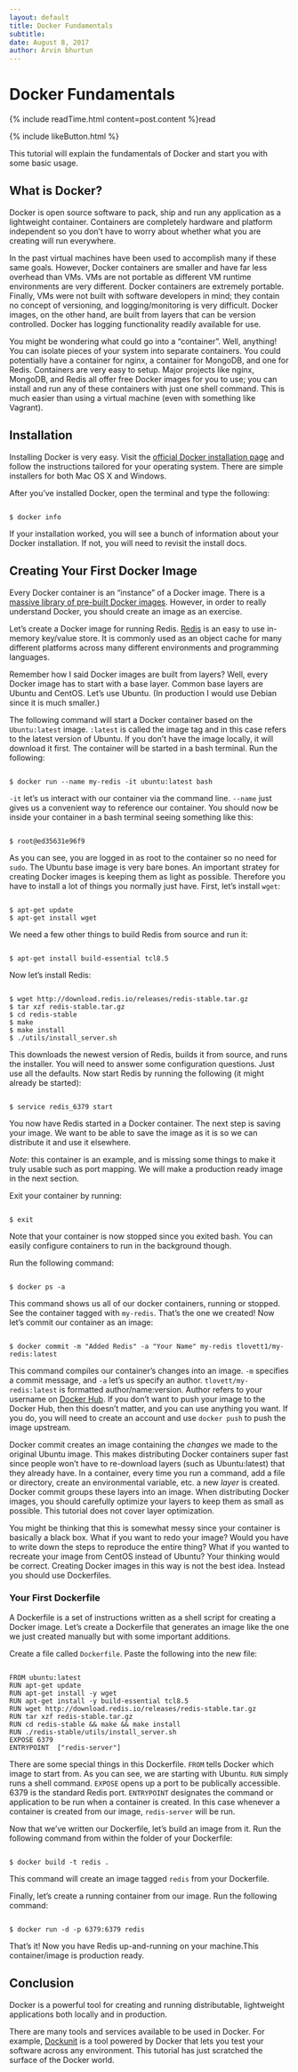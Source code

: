 ```yaml
---
layout: default
title: Docker Fundamentals
subtitle:
date: August 8, 2017
author: Arvin bhurtun
---
```


# Docker Fundamentals

{% include readTime.html content=post.content %}read

{% include likeButton.html %}

This tutorial will explain the fundamentals of Docker and start you with some basic usage.

## What is Docker?

Docker is open source software to pack, ship and run any application as a lightweight container. Containers are completely hardware and platform independent so you don’t have to worry about whether what you are creating will run everywhere.

In the past virtual machines have been used to accomplish many if these same goals. However, Docker containers are smaller and have far less overhead than VMs. VMs are not portable as different VM runtime environments are very different. Docker containers are extremely portable. Finally, VMs were not built with software developers in mind; they contain no concept of versioning, and logging/monitoring is very difficult. Docker images, on the other hand, are built from layers that can be version controlled. Docker has logging functionality readily available for use.

You might be wondering what could go into a “container”. Well, anything! You can isolate pieces of your system into separate containers. You could potentially have a container for nginx, a container for MongoDB, and one for Redis. Containers are very easy to setup. Major projects like nginx, MongoDB, and Redis all offer free Docker images for you to use; you can install and run any of these containers with just one shell command. This is much easier than using a virtual machine (even with something like Vagrant).

## Installation

Installing Docker is very easy. Visit the [official Docker installation page](https://docs.docker.com/installation/) and follow the instructions tailored for your operating system. There are simple installers for both Mac OS X and Windows.

After you’ve installed Docker, open the terminal and type the following:

```

$ docker info

```

If your installation worked, you will see a bunch of information about your Docker installation. If not, you will need to revisit the install docs.

<span data-sumome-listbuilder-embed-id="87963b091ef2fe129270bee386510a6d2e648263c2e578b161541a26946b9dab"></span>

## Creating Your First Docker Image

Every Docker container is an “instance” of a Docker image. There is a [massive library of pre-built Docker images](https://hub.docker.com). However, in order to really understand Docker, you should create an image as an exercise.

Let’s create a Docker image for running Redis. [Redis](http://redis.io/) is an easy to use in-memory key/value store. It is commonly used as an object cache for many different platforms across many different environments and programming languages.

Remember how I said Docker images are built from layers? Well, every Docker image has to start with a base layer. Common base layers are Ubuntu and CentOS. Let’s use Ubuntu. (In production I would use Debian since it is much smaller.)

The following command will start a Docker container based on the `Ubuntu:latest` image. `:latest` is called the image tag and in this case refers to the latest version of Ubuntu. If you don’t have the image locally, it will download it first. The container will be started in a bash terminal. Run the following:

```

$ docker run --name my-redis -it ubuntu:latest bash

```

`-it` let’s us interact with our container via the command line. `--name` just gives us a convenient way to reference our container. You should now be inside your container in a bash terminal seeing something like this:

```

$ root@ed35631e96f9

```

As you can see, you are logged in as root to the container so no need for `sudo`. The Ubuntu base image is very bare bones. An important stratey for creating Docker images is keeping them as light as possible. Therefore you have to install a lot of things you normally just have. First, let’s install `wget`:

```

$ apt-get update
$ apt-get install wget

```

We need a few other things to build Redis from source and run it:

```

$ apt-get install build-essential tcl8.5

```

Now let’s install Redis:

```

$ wget http://download.redis.io/releases/redis-stable.tar.gz
$ tar xzf redis-stable.tar.gz
$ cd redis-stable
$ make
$ make install
$ ./utils/install_server.sh

```

This downloads the newest version of Redis, builds it from source, and runs the installer. You will need to answer some configuration questions. Just use all the defaults. Now start Redis by running the following (it might already be started):

```

$ service redis_6379 start

```

You now have Redis started in a Docker container. The next step is saving your image. We want to be able to save the image as it is so we can distribute it and use it elsewhere.

_Note_: this container is an example, and is missing some things to make it truly usable such as port mapping. We will make a production ready image in the next section.

Exit your container by running:

```

$ exit

```

Note that your container is now stopped since you exited bash. You can easily configure containers to run in the background though.

Run the following command:

```

$ docker ps -a

```

This command shows us all of our docker containers, running or stopped. See the container tagged with `my-redis`. That’s the one we created! Now let’s commit our container as an image:

```

$ docker commit -m "Added Redis" -a "Your Name" my-redis tlovett1/my-redis:latest

```

This command compiles our container’s changes into an image. `-m` specifies a commit message, and `-a` let’s us specify an author. `tlovett/my-redis:latest` is formatted author/name:version. Author refers to your username on [Docker Hub](https://hub.docker.com/). If you don’t want to push your image to the Docker Hub, then this doesn’t matter, and you can use anything you want. If you do, you will need to create an account and use `docker push` to push the image upstream.

Docker commit creates an image containing the _changes_ we made to the original Ubuntu image. This makes distributing Docker containers super fast since people won’t have to re-download layers (such as Ubuntu:latest) that they already have. In a container, every time you run a command, add a file or directory, create an environmental variable, etc. a new _layer_ is created. Docker commit groups these layers into an image. When distributing Docker images, you should carefully optimize your layers to keep them as small as possible. This tutorial does not cover layer optimization.

You might be thinking that this is somewhat messy since your container is basically a black box. What if you want to redo your image? Would you have to write down the steps to reproduce the entire thing? What if you wanted to recreate your image from CentOS instead of Ubuntu? Your thinking would be correct. Creating Docker images in this way is not the best idea. Instead you should use Dockerfiles.

### Your First Dockerfile

A Dockerfile is a set of instructions written as a shell script for creating a Docker image. Let’s create a Dockerfile that generates an image like the one we just created manually but with some important additions.

Create a file called `Dockerfile`. Paste the following into the new file:

```

FROM ubuntu:latest
RUN apt-get update
RUN apt-get install -y wget
RUN apt-get install -y build-essential tcl8.5
RUN wget http://download.redis.io/releases/redis-stable.tar.gz
RUN tar xzf redis-stable.tar.gz
RUN cd redis-stable && make && make install
RUN ./redis-stable/utils/install_server.sh
EXPOSE 6379
ENTRYPOINT  ["redis-server"]

```

There are some special things in this Dockerfile. `FROM` tells Docker which image to start from. As you can see, we are starting with Ubuntu. `RUN` simply runs a shell command. `EXPOSE` opens up a port to be publically accessible. 6379 is the standard Redis port. `ENTRYPOINT` designates the command or application to be run when a container is created. In this case whenever a container is created from our image, `redis-server` will be run.

Now that we’ve written our Dockerfile, let’s build an image from it. Run the following command from within the folder of your Dockerfile:

```

$ docker build -t redis .

```

This command will create an image tagged `redis` from your Dockerfile.

Finally, let’s create a running container from our image. Run the following command:

```

$ docker run -d -p 6379:6379 redis

```

That’s it! Now you have Redis up-and-running on your machine.This container/image is production ready.

## Conclusion

Docker is a powerful tool for creating and running distributable, lightweight applications both locally and in production.

There are many tools and services available to be used in Docker. For example, [Dockunit](https://dockunit.io) is a tool powered by Docker that lets you test your software across any environment. This tutorial has just scratched the surface of the Docker world.